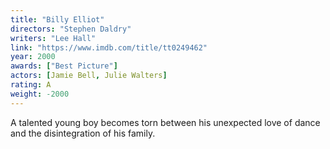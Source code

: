 ```yaml
---
title: "Billy Elliot"
directors: "Stephen Daldry"
writers: "Lee Hall"
link: "https://www.imdb.com/title/tt0249462"
year: 2000
awards: ["Best Picture"]
actors: [Jamie Bell, Julie Walters]
rating: A
weight: -2000
---
```

A talented young boy becomes torn between his unexpected love of dance and the disintegration of his family.